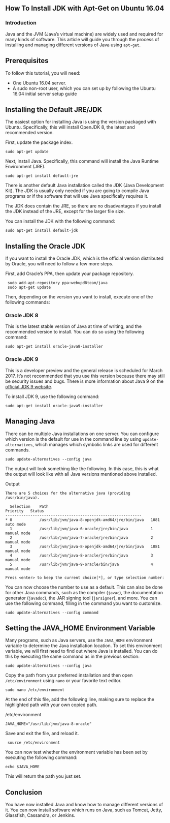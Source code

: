 ## How To Install JDK with Apt-Get on Ubuntu 16.04

### Introduction

Java and the JVM (Java’s virtual machine) are widely used and required for many kinds of software. This article will guide you through the process of installing and managing different versions of Java using `apt-get`.

## Prerequisites

To follow this tutorial, you will need:

- One Ubuntu 16.04 server.
- A sudo non-root user, which you can set up by following the Ubuntu 16.04 initial server setup guide

## Installing the Default JRE/JDK

The easiest option for installing Java is using the version packaged with Ubuntu. Specifically, this will install OpenJDK 8, the latest and recommended version.

First, update the package index.

```
sudo apt-get update
```

Next, install Java. Specifically, this command will install the Java Runtime Environment (JRE).

```
sudo apt-get install default-jre
```

There is another default Java installation called the JDK (Java Development Kit). The JDK is usually only needed if you are going to compile Java programs or if the software that will use Java specifically requires it.

The JDK does contain the JRE, so there are no disadvantages if you install the JDK instead of the JRE, except for the larger file size.

You can install the JDK with the following command:

```
sudo apt-get install default-jdk

```

## Installing the Oracle JDK

If you want to install the Oracle JDK, which is the official version distributed by Oracle, you will need to follow a few more steps.

First, add Oracle’s PPA, then update your package repository.

```
 sudo add-apt-repository ppa:webupd8team/java
 sudo apt-get update
```

Then, depending on the version you want to install, execute one of the following commands:

### Oracle JDK 8

This is the latest stable version of Java at time of writing, and the recommended version to install. You can do so using the following command:

```
sudo apt-get install oracle-java8-installer
```

### Oracle JDK 9

This is a developer preview and the general release is scheduled for March 2017. It’s not recommended that you use this version because there may still be security issues and bugs. There is more information about Java 9 on the [official JDK 9 website](http://jdk.java.net/9/).

To install JDK 9, use the following command:

```
sudo apt-get install oracle-java9-installer
```

## Managing Java

There can be multiple Java installations on one server. You can configure which version is the default for use in the command line by using `update-alternatives`, which manages which symbolic links are used for different commands.

```
sudo update-alternatives --config java
```

The output will look something like the following. In this case, this is what the output will look like with all Java versions mentioned above installed.

Output

```
There are 5 choices for the alternative java (providing /usr/bin/java).

  Selection    Path                                            Priority   Status
------------------------------------------------------------
* 0            /usr/lib/jvm/java-8-openjdk-amd64/jre/bin/java   1081      auto mode
  1            /usr/lib/jvm/java-6-oracle/jre/bin/java          1         manual mode
  2            /usr/lib/jvm/java-7-oracle/jre/bin/java          2         manual mode
  3            /usr/lib/jvm/java-8-openjdk-amd64/jre/bin/java   1081      manual mode
  4            /usr/lib/jvm/java-8-oracle/jre/bin/java          3         manual mode
  5            /usr/lib/jvm/java-9-oracle/bin/java              4         manual mode

Press <enter> to keep the current choice[*], or type selection number:
```

You can now choose the number to use as a default. This can also be done for other Java commands, such as the compiler (`javac`), the documentation generator (`javadoc`), the JAR signing tool (`jarsigner`), and more. You can use the following command, filling in the command you want to customize.

```
sudo update-alternatives --config command
```

## Setting the JAVA_HOME Environment Variable

Many programs, such as Java servers, use the `JAVA_HOME` environment variable to determine the Java installation location. To set this environment variable, we will first need to find out where Java is installed. You can do this by executing the same command as in the previous section:

```
sudo update-alternatives --config java
```

Copy the path from your preferred installation and then open `/etc/environment` using `nano` or your favorite text editor.

```
sudo nano /etc/environment
```

At the end of this file, add the following line, making sure to replace the highlighted path with your own copied path.

/etc/environment

```
JAVA_HOME="/usr/lib/jvm/java-8-oracle"
```

Save and exit the file, and reload it.

```
 source /etc/environment
```

You can now test whether the environment variable has been set by executing the following command:

```
echo $JAVA_HOME
```

This will return the path you just set.

## Conclusion

You have now installed Java and know how to manage different versions of it. You can now install software which runs on Java, such as Tomcat, Jetty, Glassfish, Cassandra, or Jenkins.